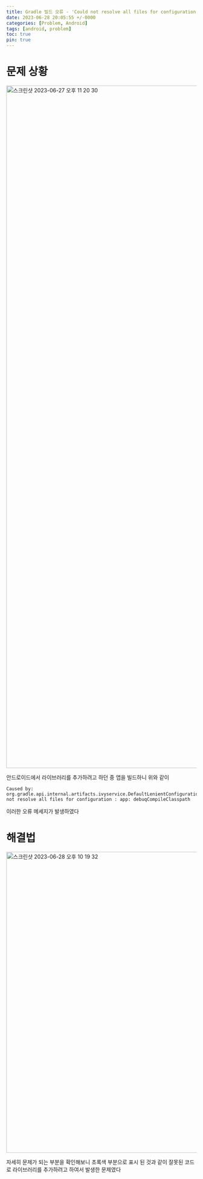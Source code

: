 ```yaml
---
title: Gradle 빌드 오류 - 'Could not resolve all files for configuration' 해결 방법
date: 2023-06-28 20:05:55 +/-0000
categories: [Problem, Android]
tags: [android, problem]
toc: true
pin: true
---
```


# 문제 상황

<img width="1808" alt="스크린샷 2023-06-27 오후 11 20 30" src="https://github.com/JangWoojun/Development_words/assets/102157871/400382a1-526a-412b-acc4-f3953d6f9fbd">

안드로이드에서 라이브러리를 추가하려고 하던 중 앱을 빌드하니 위와 같이

~~~
Caused by: org.gradle.api.internal.artifacts.ivyservice.DefaultLenientConfiguration$ArtifactResolveException:Could not resolve all files for configuration : app: debuqCompileClasspath
~~~

이러한 오류 메세지가 발생하였다

# 해결법

<img width="797" alt="스크린샷 2023-06-28 오후 10 19 32" src="https://github.com/JangWoojun/Development_words/assets/102157871/a808067e-00ac-4e38-a20d-e9f521761836">

자세히 문제가 되는 부분을 확인해보니 초록색 부분으로 표시 된 것과 같이 잘못된 코드로 라이브러리를 추가하려고 하여서 발생한 문제였다


